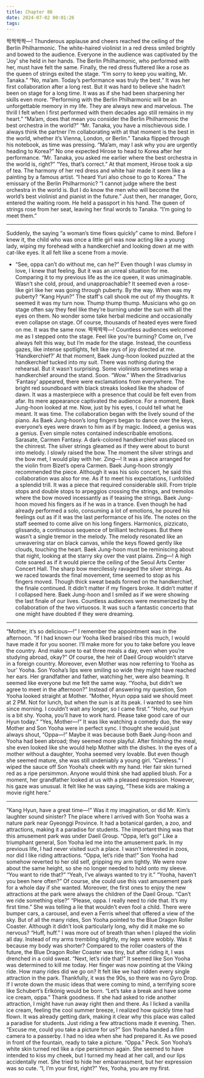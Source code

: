 ```yaml
---
title: Chapter 86
date: 2024-07-02 00:01:26
tags:
---
```



짝짝짝짝―!
Thunderous applause and cheers reached the ceiling of the Berlin Philharmonic. The white-haired violinist in a red dress smiled brightly and bowed to the audience.
Everyone in the audience was captivated by the 'Joy' she held in her hands. The Berlin Philharmonic, who performed with her, must have felt the same.
Finally, the red dress fluttered like a rose as the queen of strings exited the stage. “I’m sorry to keep you waiting, Mr. Tanaka.”
“No, ma’am. Today’s performance was truly the best.”
It was her first collaboration after a long rest. But it was hard to believe she hadn’t been on stage for a long time. It was as if she had been sharpening her skills even more.
“Performing with the Berlin Philharmonic will be an unforgettable memory in my life. They are always new and marvelous. The thrill I felt when I first performed with them decades ago still remains in my heart.”
“Ma’am, does that mean you consider the Berlin Philharmonic the best orchestra in the world?”
“Mr. Tanaka, you have a mischievous side. I always think the partner I’m collaborating with at that moment is the best in the world, whether it’s Vienna, London, or Berlin.”
Tanaka flipped through his notebook, as time was pressing.
“Ma’am, may I ask why you are urgently heading to Korea?”
No one expected Hirose to head to Korea after her performance.
“Mr. Tanaka, you asked me earlier where the best orchestra in the world is, right?”
“Yes, that’s correct.”
At that moment, Hirose took a sip of tea. The harmony of her red dress and white hair made it seem like a painting by a famous artist.
“I heard Yuri also chose to go to Korea.”
The emissary of the Berlin Philharmonic?
“I cannot judge where the best orchestra in the world is. But I do know the men who will become the world’s best violinist and pianist in the future.”
Just then, her manager, Goro, entered the waiting room. He held a passport in his hand. The queen of strings rose from her seat, leaving her final words to Tanaka.
“I’m going to meet them.”

** *

Suddenly, the saying “a woman’s time flows quickly” came to mind.
Before I knew it, the child who was once a little girl was now acting like a young lady, wiping my forehead with a handkerchief and looking down at me with cat-like eyes.
It all felt like a scene from a movie.
- “See, oppa can’t do without me, can he?”
Even though I was clumsy in love, I knew that feeling. But it was an unreal situation for me. Comparing it to my previous life as the ice queen, it was unimaginable.
Wasn't she cold, proud, and unapproachable? It seemed even a rose-like girl like her was going through puberty. By the way.
When was my puberty?
“Kang Hyun?”
The staff's call shook me out of my thoughts. It seemed it was my turn now.
Thump thump thump.
Musicians who go on stage often say they feel like they’re burning under the sun with all the eyes on them.
No wonder some take herbal medicine and occasionally even collapse on stage.
Of course, thousands of heated eyes were fixed on me. It was the same now.
짝짝짝짝―!
Countless audiences welcomed me as I stepped onto the stage.
Feel like you’re burning? Come on, I’ve always felt this way, but I’m made for the stage.
Instead, the countless gazes, like intense spotlights, felt like rays of joy directed at me.
‘Handkerchief?’
At that moment, Baek Jung-hoon looked puzzled at the handkerchief tucked into my suit.
There was nothing during the rehearsal. But it wasn’t surprising. Some violinists sometimes wrap a handkerchief around the stand. Soon.
“Wow.”
When the Stradivarius ‘Fantasy’ appeared, there were exclamations from everywhere.
The bright red soundboard with black streaks looked like the shadow of dawn.
It was a masterpiece with a presence that could be felt even from afar. Its mere appearance captivated the audience.
For a moment, Baek Jung-hoon looked at me. Now, just by his eyes, I could tell what he meant. It was time.
The collaboration began with the lively sound of the piano.
As Baek Jung-hoon’s long fingers began to dance over the keys, everyone’s eyes were drawn to him as if by magic.
Indeed, a genius was a genius. Even simple notes contained indescribable emotions.
Sarasate, Carmen Fantasy.
A dark-colored handkerchief was placed on the chinrest. The silver strings gleamed as if they were about to burst into melody.
I slowly raised the bow. The moment the silver strings and the bow met, I would play with her.
Zing―!
It was a piece arranged for the violin from Bizet’s opera Carmen.
Baek Jung-hoon strongly recommended the piece. Although it was his solo concert, he said this collaboration was also for me.
As if to meet his expectations, I unfolded a splendid trill. It was a piece that required considerable skill.
From triple stops and double stops to arpeggios crossing the strings, and tremolos where the bow moved incessantly as if teasing the strings.
Baek Jung-hoon moved his fingers as if he was in a trance.
Even though he had already performed a solo, consuming a lot of emotions, he poured his feelings out as if it was the last performance of his life.
The notes on the staff seemed to come alive on his long fingers.
Harmonics, pizzicato, glissando, a continuous sequence of brilliant techniques.
But there wasn’t a single tremor in the melody.
The melody resonated like an unwavering star on black canvas, while the keys flowed gently like clouds, touching the heart.
Baek Jung-hoon must be reminiscing about that night, looking at the starry sky over the vast plains.
Zing―!
A high note soared as if it would pierce the ceiling of the Seoul Arts Center Concert Hall. The sharp bow mercilessly ravaged the silver strings.
As we raced towards the final movement, time seemed to stop as his fingers moved.
Though thick sweat beads formed on the handkerchief, the finale continued.
It didn’t matter if my fingers broke. It didn’t matter if I collapsed here. Baek Jung-hoon and I smiled as if we were showing the last finale of our lives.
Countless audiences were mesmerized by the collaboration of the two virtuosos. It was such a fantastic concerto that one might have doubted if they were dreaming.

** *

“Mother, it’s so delicious―!”
I remember the appointment was in the afternoon.
“If I had known our Yooha liked braised ribs this much, I would have made it for you sooner. I’ll make more for you to take before you leave the country. And make sure to eat three meals a day, even when you’re studying abroad, okay?”
Of course, the heir of Daeil Group wouldn’t starve in a foreign country. Moreover, even Mother was now referring to Yooha as ‘our’ Yooha.
Son Yooha’s lips were smiling so wide they might have reached her ears. Her grandfather and father, watching her, were also beaming.
It seemed like everyone but me felt the same way.
“Yooha, but didn’t we agree to meet in the afternoon?”
Instead of answering my question, Son Yooha looked straight at Mother.
“Mother, Hyun oppa said we should meet at 2 PM. Not for lunch, but when the sun is at its peak. I wanted to see him since morning. I couldn’t wait any longer, so I came first.”
“Hoho, our Hyun is a bit shy. Yooha, you’ll have to work hard. Please take good care of our Hyun today.”
“Yes, Mother―!”
It was like watching a comedy duo, the way Mother and Son Yooha were in perfect sync. I thought she would just always shout, “Oppa―!”
Maybe it was because both Baek Jung-hoon and Yooha had been abroad; they seemed more playful. After finishing the meal, she even looked like she would help Mother with the dishes.
In the eyes of a mother without a daughter, Yooha seemed very lovable. But even though she seemed mature, she was still undeniably a young girl.
“Careless.”
I wiped the sauce off Son Yooha’s cheek with my hand. Her fair skin turned red as a ripe persimmon. Anyone would think she had applied blush.
For a moment, her grandfather looked at us with a pleased expression. However, his gaze was unusual. It felt like he was saying, “These kids are making a movie right here.”

** *

“Kang Hyun, have a great time―!”
Was it my imagination, or did Mr. Kim’s laughter sound sinister?
The place where I arrived with Son Yooha was a nature park near Gyeonggi Province. It had a botanical garden, a zoo, and attractions, making it a paradise for students.
The important thing was that this amusement park was under Daeil Group.
“Oppa, let’s go!”
Like a triumphant general, Son Yooha led me into the amusement park. In my previous life, I had never visited such a place. I wasn’t interested in zoos, nor did I like riding attractions.
“Oppa, let’s ride that!”
Son Yooha had somehow reverted to her old self, gripping my arm tightly. We were now about the same height, so she no longer needed to hold onto my sleeve.
“You want to ride that?”
“Yeah, I’ve always wanted to try it.”
“Yooha, haven’t you been here often?”
Of course, she could use this vast amusement park for a whole day if she wanted. Moreover, the first ones to enjoy the new attractions at the park were always the children of the Daeil Group.
“Can’t we ride something else?”
“Please, oppa. I really need to ride that. It’s my first time.”
She was telling a lie that wouldn’t even fool a child.
There were bumper cars, a carousel, and even a Ferris wheel that offered a view of the sky. But of all the many rides, Son Yooha pointed to the Blue Dragon Roller Coaster.
Although it didn’t look particularly long, why did it make me so nervous?
“Huff, huff.”
I was more out of breath than when I played the violin all day. Instead of my arms trembling slightly, my legs were wobbly. Was it because my body was shorter?
Compared to the roller coasters of the future, the Blue Dragon Roller Coaster was tiny, but after riding it, I was drenched in a cold sweat.
“Next, let’s ride that!”
It seemed like Son Yooha was determined to kill me today. Her finger was now pointing at the Viking ride.
How many rides did we go on? It felt like we had ridden every single attraction in the park.
Thankfully, it was the 90s, so there was no Gyro Drop. If I wrote down the music ideas that were coming to mind, a terrifying score like Schubert’s Erlkönig would be born.
“Let’s take a break and have some ice cream, oppa.”
Thank goodness. If she had asked to ride another attraction, I might have run away right then and there.
As I licked a vanilla ice cream, feeling the cool summer breeze, I realized how quickly time had flown. It was already getting dark, making it clear why this place was called a paradise for students.
Just riding a few attractions made it evening.
Then.
“Excuse me, could you take a picture for us?”
Son Yooha handed a film camera to a passerby. I had no idea when she had prepared it.
As we posed in front of the fountain, ready to take a picture.
“Oppa.”
Peck.
Son Yooha’s white skin turned red like a ripe persimmon again. She seemed to have intended to kiss my cheek, but I turned my head at her call, and our lips accidentally met.
She tried to hide her embarrassment, but her expression was so cute.
“I, I’m your first, right?”
Yes, Yooha, you are my first.